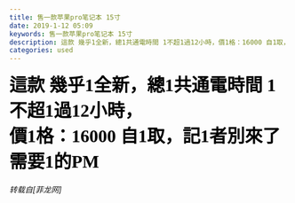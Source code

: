 ```yaml
---
title: 售一款苹果pro笔记本 15寸
date: 2019-1-12 05:09
keywords: 售一款苹果pro笔记本 15寸
description: 這款 幾乎1全新，總1共通電時間 1不超1過12小時，價1格：16000 自1取，記1者別來了需要1的PM
categories: used
---
```

<td class="t_f" id="postmessage_2671618">

<font face="微软雅黑"><font size="6"><font color="#000000"><strong>這款 幾乎1全新，總1共通電時間 1不超1過12小時，<br/>
價1格：16000 自1取，記1者別來了<br/>
需要1的PM</strong></font></font></font><br/>
<img alt="" border="0" class="zoom" data-cf-modified-e7da0238c5ad382406ceae44-="" file="https://bbs.boniu666.co/data/attachment/forum/201901/07/195642o5h8zbentzdts8tm.png" id="aimg_OpwGA" lazyloadthumb="1" onclick="" onmouseover="" src="https://bbs.boniu666.co/data/attachment/forum/201901/07/195642o5h8zbentzdts8tm.png"/></td>
###### 转载自[菲龙网]